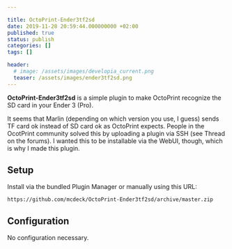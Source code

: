 ```yaml
---

title: OctoPrint-Ender3tf2sd
date: 2019-11-28 20:59:44.000000000 +02:00
published: true
status: publish
categories: []
tags: []

header: 
  # image: /assets/images/developia_current.png
  teaser: /assets/images/ender3tf2sd.png
---
```


**OctoPrint-Ender3tf2sd** is a simple plugin to make OctoPrint recognize the SD card in your Ender 3 (Pro).

It seems that Marlin (depending on which version you use, I guess) sends TF card ok instead of SD card ok as OctoPrint expects. People in the OcotPrint community solved this by uploading a plugin via SSH (see Thread on the forums). I wanted this to be installable via the WebUI, though, which is why I made this plugin.

## Setup
Install via the bundled Plugin Manager or manually using this URL:

    https://github.com/mcdeck/OctoPrint-Ender3tf2sd/archive/master.zip

## Configuration
No configuration necessary.